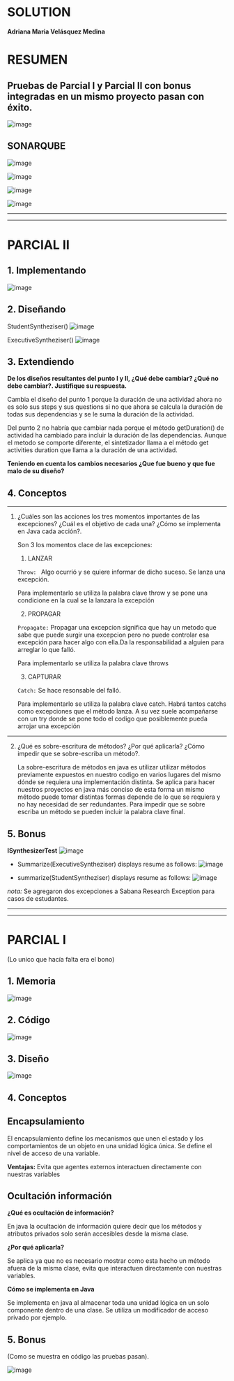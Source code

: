 # SOLUTION
**Adriana Maria Velásquez Medina**

 # RESUMEN
## Pruebas de Parcial I y Parcial II con bonus integradas en un mismo proyecto pasan con éxito.
![image](https://user-images.githubusercontent.com/79488147/116016029-fb399d80-a600-11eb-89c4-2d0f507050a8.png)

## SONARQUBE
![image](https://user-images.githubusercontent.com/79488147/116016248-af3b2880-a601-11eb-9e31-d9137ab06970.png)

![image](https://user-images.githubusercontent.com/79488147/116016267-bc581780-a601-11eb-9244-922ba90de162.png)

![image](https://user-images.githubusercontent.com/79488147/116016296-cd088d80-a601-11eb-9d8a-d465574ae15f.png)

![image](https://user-images.githubusercontent.com/79488147/116016313-e1e52100-a601-11eb-8cbc-9d9373f3a55f.png)


---
---
# PARCIAL II

## **1. Implementando**

![image](https://user-images.githubusercontent.com/79488147/115906572-4dc26080-a42d-11eb-9e1a-3fdaff52ea81.png)

## **2. Diseñando**

StudentSyntheziser()
![image](https://github.com/adrianaveme/Parcial-II---A.Velasquez/blob/master/diagrams/Secuencia1.png)

ExecutiveSyntheziser()
![image](https://github.com/adrianaveme/Parcial-II---A.Velasquez/blob/master/diagrams/Secuencia2.png)
## **3. Extendiendo**


**De los diseños resultantes del punto I y II, ¿Qué debe cambiar? ¿Qué no debe cambiar?. Justifique su respuesta.**


Cambia el diseño del punto 1 porque la duración de una actividad ahora no es solo sus steps y sus questions si no que ahora se calcula la duración de todas sus dependencias y se le suma la duración de la actividad. 

Del punto 2 no habría que cambiar nada porque el método getDuration() de actividad ha cambiado para incluir la duración de las dependencias. Aunque el metodo se comporte diferente, el sintetizador llama a el método get activities duration que llama a la duración de una actividad.

**Teniendo en cuenta los cambios necesarios ¿Que fue bueno y que fue malo de su diseño?**





## **4. Conceptos**
---

1. ¿Cuáles son las acciones los tres momentos importantes de las excepciones? ¿Cuál es el objetivo de cada una? ¿Cómo se implementa en Java cada acción?.

    Son 3 los momentos clace de las excepciones:

    1. LANZAR

    `Throw: ` Algo ocurrió y se quiere informar de dicho suceso. Se lanza una excepción.

    Para implementarlo se utiliza la palabra clave throw y se pone una condicione en la cual se la lanzara la excepción


    2. PROPAGAR

    `Propagate:` Propagar una excepcion significa que hay un metodo que sabe que puede surgir una excepcion pero no puede controlar esa excepción para hacer algo con ella.Da la responsabilidad a alguien para arreglar lo que falló.

    Para implementarlo se utiliza la palabra clave throws  


    3. CAPTURAR

    `Catch:` Se hace resonsable del falló.

    Para implementarlo se utiliza la palabra clave catch. Habrá tantos catchs como excepciones que el método lanza. A su vez suele acompañarse con un try donde se pone todo el codigo que posiblemente pueda arrojar una excepción

 
    

---

2. ¿Qué es sobre-escritura de métodos? ¿Por qué aplicarla? ¿Cómo impedir que se sobre-escriba un método?.

    La sobre-escritura de métodos en java es utilizar utilizar métodos previamente expuestos en nuestro codigo en varios lugares del mismo dónde se requiera una implementación distinta. Se aplica para hacer nuestros proyectos en java más conciso de esta forma un mismo método puede tomar distintas formas depende de lo que se requiera y no hay necesidad de ser redundantes. Para impedir que se sobre escriba un método se pueden incluir la palabra clave final.

## **5. Bonus**
**ISynthesizerTest**
![image](https://user-images.githubusercontent.com/79488147/116015669-b2cdb000-a5ff-11eb-8e71-fdd60214b69b.png)

* Summarize(ExecutiveSyntheziser) displays resume as follows:
![image](https://user-images.githubusercontent.com/79488147/116015722-ef99a700-a5ff-11eb-9f9d-36289ca31cda.png)

* summarize(StudentSyntheziser) displays resume as follows:
![image](https://user-images.githubusercontent.com/79488147/116015816-456e4f00-a600-11eb-8a4b-3f18707483ab.png)

*nota:* Se agregaron dos excepciones a Sabana Research Exception para casos de estudantes.


---
---

# PARCIAL I
(Lo unico que hacía falta era el bono)

## **1. Memoria**

![image](https://user-images.githubusercontent.com/79488147/110189115-05eb6980-7dec-11eb-94da-02989fd0baf2.png)


## **2. Código**

![image](https://user-images.githubusercontent.com/79488147/116016723-2cb36880-a603-11eb-8d32-536d94ca8be2.png)


## **3. Diseño**
![image](https://user-images.githubusercontent.com/79488147/111008995-6b95a380-8360-11eb-87a7-7d96d763651c.png)

## **4. Conceptos**

## Encapsulamiento

El encapsulamiento define los mecanismos que unen el estado y los comportamientos de un objeto en una unidad lógica única. Se define el nivel de acceso de una variable.

**Ventajas:** Evita que agentes externos interactuen directamente con nuestras variables

## Ocultación información 

**¿Qué es ocultación de información?**

En java la ocultación de información quiere decir que los métodos y atributos privados solo serán accesibles desde la misma clase. 

**¿Por qué aplicarla?**

Se aplica ya que no es necesario mostrar como esta hecho un método afuera de la misma clase, evita que interactuen directamente con nuestras variables.  

**Cómo se implementa en Java**

Se implementa en java al almacenar toda una unidad lógica en un solo componente dentro de una clase. Se utiliza un modificador de acceso privado por ejemplo.

## **5. Bonus**

(Como se muestra en código las pruebas pasan).

![image](https://user-images.githubusercontent.com/79488147/116016777-4a80cd80-a603-11eb-8187-993faaa37271.png)



